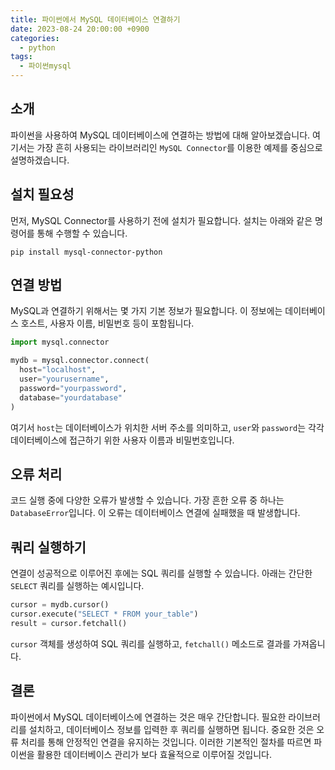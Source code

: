 ```yaml
---
title: 파이썬에서 MySQL 데이터베이스 연결하기
date: 2023-08-24 20:00:00 +0900
categories:
  - python
tags:
  - 파이썬mysql
---
```


## 소개

파이썬을 사용하여 MySQL 데이터베이스에 연결하는 방법에 대해 알아보겠습니다. 여기서는 가장 흔히 사용되는 라이브러리인 `MySQL Connector`를 이용한 예제를 중심으로 설명하겠습니다.

## 설치 필요성

먼저, MySQL Connector를 사용하기 전에 설치가 필요합니다. 설치는 아래와 같은 명령어를 통해 수행할 수 있습니다.

```
pip install mysql-connector-python
```

## 연결 방법

MySQL과 연결하기 위해서는 몇 가지 기본 정보가 필요합니다. 이 정보에는 데이터베이스 호스트, 사용자 이름, 비밀번호 등이 포함됩니다.

```python
import mysql.connector

mydb = mysql.connector.connect(
  host="localhost",
  user="yourusername",
  password="yourpassword",
  database="yourdatabase"
)
```

여기서 `host`는 데이터베이스가 위치한 서버 주소를 의미하고, `user`와 `password`는 각각 데이터베이스에 접근하기 위한 사용자 이름과 비밀번호입니다.

## 오류 처리

코드 실행 중에 다양한 오류가 발생할 수 있습니다. 가장 흔한 오류 중 하나는 `DatabaseError`입니다. 이 오류는 데이터베이스 연결에 실패했을 때 발생합니다.

## 쿼리 실행하기

연결이 성공적으로 이루어진 후에는 SQL 쿼리를 실행할 수 있습니다. 아래는 간단한 `SELECT` 쿼리를 실행하는 예시입니다.

```python
cursor = mydb.cursor()
cursor.execute("SELECT * FROM your_table")
result = cursor.fetchall()
```

`cursor` 객체를 생성하여 SQL 쿼리를 실행하고, `fetchall()` 메소드로 결과를 가져옵니다.

## 결론

파이썬에서 MySQL 데이터베이스에 연결하는 것은 매우 간단합니다. 필요한 라이브러리를 설치하고, 데이터베이스 정보를 입력한 후 쿼리를 실행하면 됩니다. 중요한 것은 오류 처리를 통해 안정적인 연결을 유지하는 것입니다. 이러한 기본적인 절차를 따르면 파이썬을 활용한 데이터베이스 관리가 보다 효율적으로 이루어질 것입니다.